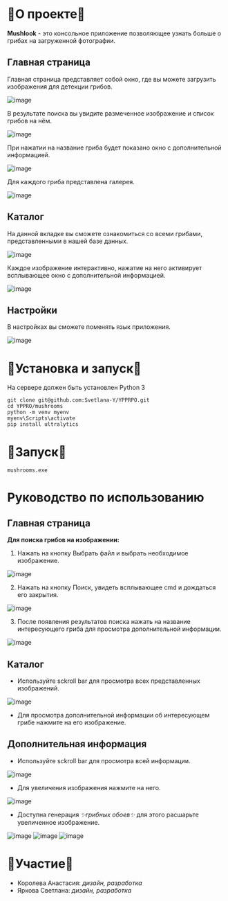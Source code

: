 # 🍄О проекте🍄

**Mushlook** - это  консольное приложение позволяющее узнать больше о грибах на загруженной фотографии.

## Главная страница 
Главная страница представляет собой окно, где вы можете загрузить изображения для детекции грибов.

![image](https://github.com/Svetlana-Y/YPPRPO/assets/82347793/c3d1ae36-d03f-43d8-a918-47c6a990a96c)

В результате поиска вы увидите размеченное изображение и список грибов на нём.

![image](https://github.com/Svetlana-Y/YPPRPO/assets/82347793/90007f31-5340-4d6e-8076-3000ed024c99)

При нажатии на название гриба будет показано окно с дополнительной информацией.

![image](https://github.com/Svetlana-Y/YPPRPO/assets/82347793/246e8993-d6ee-4017-acce-82bacb10a048)

Для каждого гриба представлена галерея.

![image](https://github.com/Svetlana-Y/YPPRPO/assets/82347793/e30f4fea-14fa-4e84-a03a-0c3c5b355991)

## Каталог
На данной вкладке вы сможете ознакомиться со всеми грибами, представленными в нашей базе данных. 

![image](https://github.com/Svetlana-Y/YPPRPO/assets/82347793/be3f46c2-be08-41c6-923c-226fdd94a548)

Каждое изображение интерактивно, нажатие на него активирует всплывающее окно с дополнительной информацией.

![image](https://github.com/Svetlana-Y/YPPRPO/assets/82347793/a6a3af0d-18dc-42e9-b1fc-8e6db1bb2b64)


## Настройки
В настройках вы сможете поменять язык приложения.

![image](https://github.com/Svetlana-Y/YPPRPO/assets/82347793/be450294-343d-46e6-9ee4-d5f228549c4a)


# 🍄Установка и запуск🍄
На сервере должен быть установлен Python 3

```
git clone git@github.com:Svetlana-Y/YPPRPO.git
cd YPPRO/mushrooms
python -m venv myenv
myenv\Scripts\activate
pip install ultralytics
```

# 🍄Запуск🍄
```
mushrooms.exe
```

# Руководство по использованию
## Главная страница
**Для поиска грибов на изображении:**
1. Нажать на кнопку Выбрать файл и выбрать необходимое изображение.

![image](https://github.com/Svetlana-Y/YPPRPO/assets/82347793/5c9a3b76-4d88-43c3-a990-4293faf138dd)

   
2. Нажать на кнопку Поиск, увидеть всплывающее cmd и дождаться его закрытия.

![image](https://github.com/Svetlana-Y/YPPRPO/assets/82347793/ec05ece2-b5d0-4cc8-b86d-a11c913bb50d)

3. После появления результатов поиска нажать на название интересующего гриба для просмотра дополнительной информации.

![image](https://github.com/Svetlana-Y/YPPRPO/assets/82347793/8b70da4b-9e22-46f0-85ea-ebb353a9eea1)


## Каталог
+ Используйте sckroll bar для просмотра всех представленных изображений.

![image](https://github.com/Svetlana-Y/YPPRPO/assets/82347793/24654f46-1c0f-4048-b3a2-c18906bbc4ac)

+ Для просмотра дополнительной информации об интересующем грибе нажмите на его изображение.

## Дополнительная информация
+ Используйте sckroll bar для просмотра всей информации.

![image](https://github.com/Svetlana-Y/YPPRPO/assets/82347793/7368c251-8038-4f46-b78e-057f4b71ab1e)

+ Для увеличения изображения нажмите на него.

![image](https://github.com/Svetlana-Y/YPPRPO/assets/82347793/748fb9fb-9060-4805-aaae-85b181559aab)
  
+ Доступна генерация *✨грибных обоев✨*  для этого расшарьте увеличенное изображение.

![image](https://github.com/Svetlana-Y/YPPRPO/assets/82347793/e441b139-a865-4911-b023-d9fdfd7eee13)
![image](https://github.com/Svetlana-Y/YPPRPO/assets/82347793/8734f8d6-47c1-4116-8053-0a31ab3475e5)
![image](https://github.com/Svetlana-Y/YPPRPO/assets/82347793/d87a75b2-d524-4bdd-b81d-e25e880baff2)

# 🍄Участие🍄
+ Королева Анастасия: *дизайн, разработка* 
+ Яркова Светлана: *дизайн, разработка*
